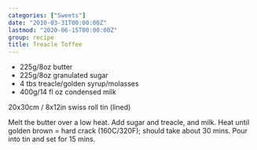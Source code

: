 ```yaml
---
categories: ["Sweets"]
date: "2010-03-31T00:00:00Z"
lastmod: "2020-06-15T00:00:00Z"
group: recipe
title: Treacle Toffee
---
```



- 225g/8oz butter
- 225g/8oz granulated sugar
- 4 tbs treacle/golden syrup/molasses
- 400g/14 fl oz condensed milk

20x30cm / 8x12in swiss roll tin (lined)

Melt the butter over a low heat.  Add sugar and treacle, and milk.  Heat until golden brown = hard crack (160C/320F); should take about 30 mins.  Pour into tin and set for 15 mins.